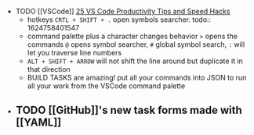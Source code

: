 - TODO [[VSCode]] [25 VS Code Productivity Tips and Speed Hacks](https://www.youtube.com/watch?v=ifTF3ags0XI)
	- hotkeys `CRTL + SHIFT + .` open symbols searcher.
	  todo:: 1624758401547
	- command palette plus a character changes behavior `>` opens the commands `@` opens symbol searcher, `#` global symbol search, `:` will let you traverse line numbers
	- `ALT + SHIFT + ARROW` will not shift the line around but duplicate it in that direction
	- BUILD TASKS are amazing! put all your commands into JSON to run all your work from the VSCode command palette
- TODO [[GitHub]]'s new task forms made with [[YAML]]
	-